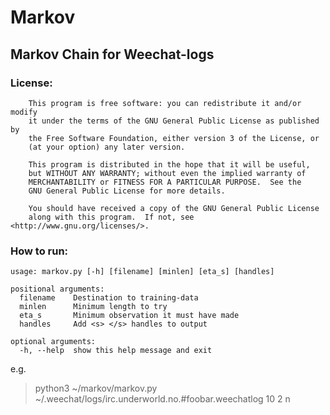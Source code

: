 # Markov
## Markov Chain for Weechat-logs

### License:
```
    This program is free software: you can redistribute it and/or modify
    it under the terms of the GNU General Public License as published by
    the Free Software Foundation, either version 3 of the License, or
    (at your option) any later version.

    This program is distributed in the hope that it will be useful,
    but WITHOUT ANY WARRANTY; without even the implied warranty of
    MERCHANTABILITY or FITNESS FOR A PARTICULAR PURPOSE.  See the
    GNU General Public License for more details.

    You should have received a copy of the GNU General Public License
    along with this program.  If not, see <http://www.gnu.org/licenses/>.
```

### How to run:
```
usage: markov.py [-h] [filename] [minlen] [eta_s] [handles]

positional arguments:
  filename    Destination to training-data
  minlen      Minimum length to try
  eta_s       Minimum observation it must have made
  handles     Add <s> </s> handles to output
  
optional arguments:
  -h, --help  show this help message and exit
  ```

e.g.
> python3 ~/markov/markov.py ~/.weechat/logs/irc.underworld.no.#foobar.weechatlog 10 2 n
